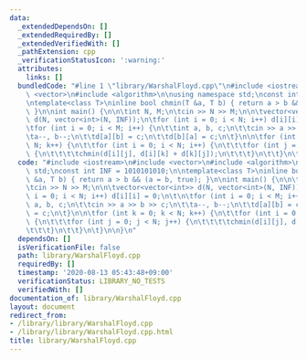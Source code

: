```yaml
---
data:
  _extendedDependsOn: []
  _extendedRequiredBy: []
  _extendedVerifiedWith: []
  _pathExtension: cpp
  _verificationStatusIcon: ':warning:'
  attributes:
    links: []
  bundledCode: "#line 1 \"library/WarshalFloyd.cpp\"\n#include <iostream>\n#include\
    \ <vector>\n#include <algorithm>\n\nusing namespace std;\nconst int INF = 1010101010;\n\
    \ntemplate<class T>\ninline bool chmin(T &a, T b) { return a > b && (a = b, true);\
    \ }\n\nint main() {\n\n\tint N, M;\n\tcin >> N >> M;\n\n\tvector<vector<int>>\
    \ d(N, vector<int>(N, INF));\n\tfor (int i = 0; i < N; i++) d[i][i] = 0;\n\t\n\
    \tfor (int i = 0; i < M; i++) {\n\t\tint a, b, c;\n\t\tcin >> a >> b >> c;\n\t\
    \ta--, b--;\n\t\td[a][b] = c;\n\t\td[b][a] = c;\n\t}\n\n\tfor (int k = 0; k <\
    \ N; k++) {\n\t\tfor (int i = 0; i < N; i++) {\n\t\t\tfor (int j = 0; j < N; j++)\
    \ {\n\t\t\t\tchmin(d[i][j], d[i][k] + d[k][j]);\n\t\t\t}\n\t\t}\n\t}\n\n}\n"
  code: "#include <iostream>\n#include <vector>\n#include <algorithm>\n\nusing namespace\
    \ std;\nconst int INF = 1010101010;\n\ntemplate<class T>\ninline bool chmin(T\
    \ &a, T b) { return a > b && (a = b, true); }\n\nint main() {\n\n\tint N, M;\n\
    \tcin >> N >> M;\n\n\tvector<vector<int>> d(N, vector<int>(N, INF));\n\tfor (int\
    \ i = 0; i < N; i++) d[i][i] = 0;\n\t\n\tfor (int i = 0; i < M; i++) {\n\t\tint\
    \ a, b, c;\n\t\tcin >> a >> b >> c;\n\t\ta--, b--;\n\t\td[a][b] = c;\n\t\td[b][a]\
    \ = c;\n\t}\n\n\tfor (int k = 0; k < N; k++) {\n\t\tfor (int i = 0; i < N; i++)\
    \ {\n\t\t\tfor (int j = 0; j < N; j++) {\n\t\t\t\tchmin(d[i][j], d[i][k] + d[k][j]);\n\
    \t\t\t}\n\t\t}\n\t}\n\n}\n"
  dependsOn: []
  isVerificationFile: false
  path: library/WarshalFloyd.cpp
  requiredBy: []
  timestamp: '2020-08-13 05:43:48+09:00'
  verificationStatus: LIBRARY_NO_TESTS
  verifiedWith: []
documentation_of: library/WarshalFloyd.cpp
layout: document
redirect_from:
- /library/library/WarshalFloyd.cpp
- /library/library/WarshalFloyd.cpp.html
title: library/WarshalFloyd.cpp
---
```

